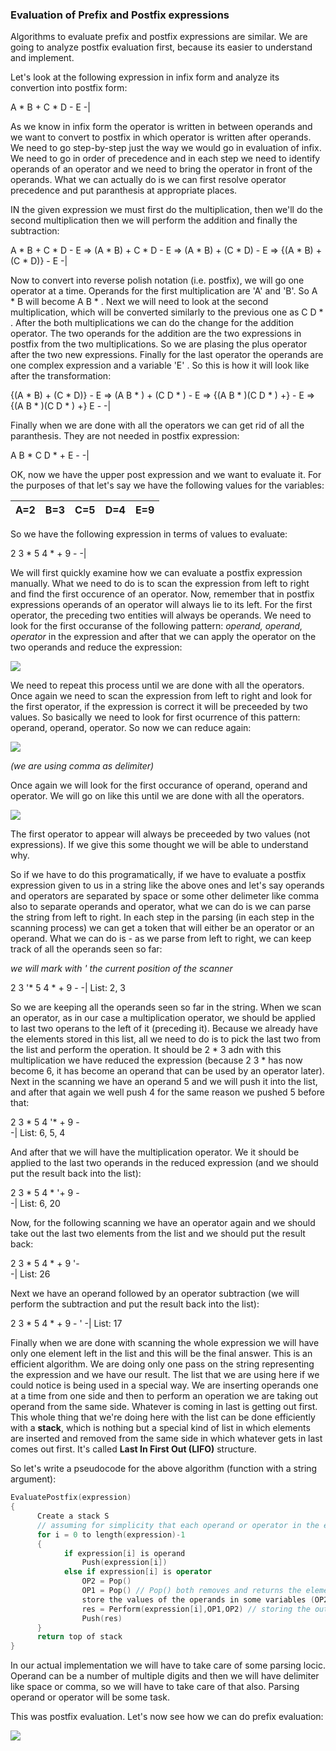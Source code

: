 ### Evaluation of Prefix and Postfix expressions

Algorithms to evaluate prefix and postfix expressions are similar. We are going to analyze postfix evaluation first, because its easier to understand and implement. 

Let's look at the following expression in infix form and analyze its convertion into postfix form:

A * B + C * D - E
-|

As we know in infix form the operator is written in between operands and we want to convert to postfix in which operator is written after operands. We need to go step-by-step just the way we would go in evaluation of infix. We need to go in order of precedence and in each step we need to identify operands of an operator and we need to bring the operator in front of the operands. What we can actually do is we can first resolve operator precedence and put paranthesis at appropriate places. 

IN the given expression we must first do the multiplication, then we'll do the second multiplication then we will perform the addition and finally the subtraction:

A * B + C * D - E ⇒ (A * B) + C * D - E ⇒ (A * B) + (C * D) - E ⇒ {(A * B) + (C * D)} - E
-|

Now to convert into reverse polish notation (i.e. postfix), we will go one operator at a time. Operands for the first multiplication are 'A' and 'B'. So A * B will become A B * . Next we will need to look at the second multiplication, which will be converted similarly to the previous one as C D * . After the both multiplications we can do the change for the addition operator. The two operands for the addition are the two expressions in postfix from the two multiplications. So we are plasing the plus operator after the two new expressions. Finally for the last operator the operands are one complex expression and a variable 'E' . So this is how it will look like after the transformation:

{(A * B) + (C * D)} - E ⇒ (A B * ) + (C D * ) - E ⇒ {(A B * )(C D * ) +} - E ⇒ {(A B * )(C D * ) +} E - 
-|

Finally when we are done with all the operators we can get rid of all the paranthesis. They are not needed in postfix expression:

A B * C D * + E -
-|

OK, now we have the upper post expression and we want to evaluate it. For the purposes of that let's say we have the following values for the variables:

A=2|B=3|C=5|D=4|E=9
-|-|-|-|-

So we have the following expression in terms of values to evaluate:

2 3 * 5 4 * + 9 -
-|

We will first quickly examine how we can evaluate a postfix expression manually. What we need to do is to scan the expression from left to right and find the first occurence of an operator. Now, remember that in postfix expressions operands of an operator will always lie to its left. For the first operator, the preceding two entities will always be operands. We need to look for the first occuranse of the following pattern: *operand, operand, operator* in the expression and after that we can apply the operator on the two operands and reduce the expression:

<img src="https://latex.codecogs.com/svg.latex?\Large&space;<op1><op2><operator>:2,3*5,4*+9-\Rightarrow{6,5,4*+9-}">
  
We need to repeat this process until we are done with all the operators. Once again we need to scan the expression from left to right and look for the first operator, if the expression is correct it will be preceeded by two values. So basically we need to look for first ocurrence of this pattern: operand, operand, operator. So now we can reduce again:

<img src="https://latex.codecogs.com/svg.latex?\Large&space;<op1><op2><operator>:2,3*5,4*+9-\Rightarrow{6,5,4*+9-}\Rightarrow{6,20+9-}"> 

*(we are using comma as delimiter)*

Once again we will look for the first occurance of operand, operand and operator. We will go on like this until we are done with all the operators.

<img src="https://latex.codecogs.com/svg.latex?\Large&space;<op1><op2><operator>:2,3*5,4*+9-\Rightarrow{6,5,4*+9-}\Rightarrow{6,20+9-}\Rightarrow{26,9-}\Rightarrow{17}">

Тhe first operator to appear will always be preceeded by two values (not expressions). If we give this some thought we will be able to understand why. 

So if we have to do this programatically, if we have to evaluate a postfix expression given to us in a string like the above ones and let's say operands and operators are separated by space or some other delimeter like comma also to separate operands and operator, what we can do is we can parse the string from left to right. In each step in the parsing (in each step in the scanning process) we can get a token that will either be an operator or an operand. What we can do is - as we parse from left to right, we can keep track of all the operands seen so far:

*we will mark with ' the current position of the scanner*

2 3 '* 5 4 * + 9 - 
-|
List: 2, 3

So we are keeping all the operands seen so far in the string. When we scan an operator, as in our case a multiplication operator, we should be applied to last two operans to the left of it (preceding it). Because we already have the elements stored in this list, all we need to do is to pick the last two from the list and perform the operation. It should be 2 * 3 adn with this multiplication we have reduced the expression (because 2 3 * has now become 6, it has become an operand that can be used by an operator later). Next in the scanning we have an operand 5 and we will push it into the list, and after that again we well push 4 for the same reason we pushed 5 before that:

2 3 * 5 4 '* + 9 -  
-|
List: 6, 5, 4

And after that we will have the multiplication operator. We it should be applied to the last two operands in the reduced expression (and we should put the result back into the list):

2 3 * 5 4 * '+ 9 -   
-|
List: 6, 20

Now, for the following scanning we have an operator again and we should take out the last two elements from the list and we should put the result back:

2 3 * 5 4 * + 9 '-  
-|
List: 26

Next we have an operand followed by an operator subtraction (we will perform the subtraction and put the result back into the list):

2 3 * 5 4 * + 9 - ' 
-|
List: 17

Finally when we are done with scanning the whole expression we will have only one element left in the list and this will be the final answer. This is an efficient algorithm. We are doing only one pass on the string representing the expression and we have our result. The list that we are using here if we could notice is being used in a special way. We are inserting operands one at a time from one side and then to perform an operation we are taking out operand from the same side. Whatever is coming in last is getting out first. This whole thing that we're doing here with the list can be done efficiently with a **stack**, which is nothing but a special kind of list in which elements are inserted and removed from the same side in which whatever gets in last comes out first. It's called **Last In First Out (LIFO)** structure. 

So let's write a pseudocode for the above algorithm (function with a string argument):

```cpp
EvaluatePostfix(expression)
{
      Create a stack S
      // assuming for simplicity that each operand or operator in the expression will be of only one character
      for i = 0 to length(expression)-1
      {
            if expression[i] is operand
                Push(expression[i])
            else if expression[i] is operator
                OP2 = Pop()
                OP1 = Pop() // Pop() both removes and returns the element from the stack
                store the values of the operands in some variables (OP2 and OP1 in our case)
                res = Perform(expression[i],OP1,OP2) // storing the output in a variable res
                Push(res)
      }  
      return top of stack
}
```
In our actual implementation we will have to take care of some parsing locic. Operand can be a number of multiple digits and then we will have delimiter like space or comma, so we will have to take care of that also. Parsing operand or operator will be some task.

This was postfix evaluation. Let's now see how we can do prefix evaluation:

<img src="https://latex.codecogs.com/svg.latex?\Large&space;<op1><operator><op2>:2*3+5*4-9\Rightarrow{\{(2*3)+(5*4)\}-9}\Rightarrow{\{(*23)+(*54)\}-9}\Rightarrow{\{(*23)(*54)\}-9}"> 





